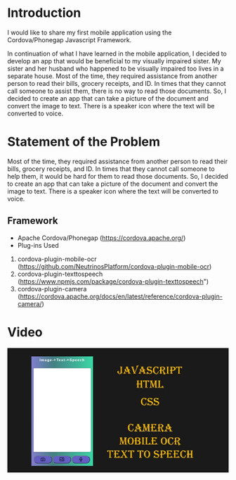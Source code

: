 # Introduction
I would like to share my first mobile application using the Cordova/Phonegap Javascript Framework.

In continuation of what I have learned in the mobile application, I decided to develop an app that would be beneficial to my visually impaired sister. My sister and her husband who happened to be visually impaired too lives in a separate house. Most of the time, they required assistance from another person to read their bills, grocery receipts, and ID. In times that they cannot call someone to assist them, there is no way to read those documents. So, I decided to create an app that can take a picture of the document and convert the image to text. There is a speaker icon where the text will be converted to voice.

# Statement of the Problem
 Most of the time, they required assistance from another person to read their
bills, grocery receipts, and ID.
In times that they cannot call someone to help them, it would be hard for them to read those
documents.
So, I decided to create an app that can take a picture of the document and convert the image
to text.
There is a speaker icon where the text will be converted to voice.

## Framework

* Apache Cordova/Phonegap (https://cordova.apache.org/)
* Plug-ins Used 
1. cordova-plugin-mobile-ocr (https://github.com/NeutrinosPlatform/cordova-plugin-mobile-ocr)
2. cordova-plugin-texttospeech (https://www.npmjs.com/package/cordova-plugin-texttospeech")
3. cordova-plugin-camera (https://cordova.apache.org/docs/en/latest/reference/cordova-plugin-camera/)

# Video

[![Image to Text To Speech](/images/thumbnail.jpg)](https://www.youtube.com/watch?v=wb1dzLBNWK4 "Image to Text To Speech")
